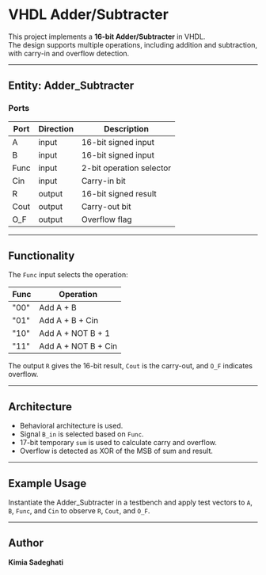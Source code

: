 # VHDL Adder/Subtracter

This project implements a **16-bit Adder/Subtracter** in VHDL.  
The design supports multiple operations, including addition and subtraction, with carry-in and overflow detection.

---

## Entity: Adder_Subtracter

### Ports

| Port  | Direction | Description |
|-------|-----------|-------------|
| A     | input     | 16-bit signed input |
| B     | input     | 16-bit signed input |
| Func  | input     | 2-bit operation selector |
| Cin   | input     | Carry-in bit |
| R     | output    | 16-bit signed result |
| Cout  | output    | Carry-out bit |
| O_F   | output    | Overflow flag |

---

## Functionality

The `Func` input selects the operation:

| Func | Operation                  |
|------|---------------------------|
| "00" | Add A + B                 |
| "01" | Add A + B + Cin           |
| "10" | Add A + NOT B + 1         |
| "11" | Add A + NOT B + Cin       |

The output `R` gives the 16-bit result, `Cout` is the carry-out, and `O_F` indicates overflow.

---

## Architecture

- Behavioral architecture is used.  
- Signal `B_in` is selected based on `Func`.  
- 17-bit temporary `sum` is used to calculate carry and overflow.  
- Overflow is detected as XOR of the MSB of sum and result.

---

## Example Usage

Instantiate the Adder_Subtracter in a testbench and apply test vectors to `A`, `B`, `Func`, and `Cin` to observe `R`, `Cout`, and `O_F`.

---

## Author
**Kimia Sadeghati**
